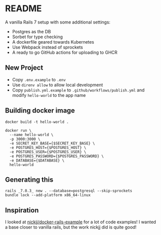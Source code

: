 # README

A vanilla Rails 7 setup with some additional settings:

- Postgres as the DB
- Sorbet for type checking
- A dockerfile geared towards Kubernetes
- Use Webpack instead of sprockets
- A ready to go GitHub actions for uploading to GHCR

## New Project

- Copy `.env.example` to `.env`
- Use `direnv allow` to allow local development
- Copy `publish.yml.example` to `.github/workflows/publish.yml` and modify `hello-world` to the app name
## Building docker image

```
docker build -t hello-world .

docker run \
  --name hello-world \
  -p 3000:3000 \
  -e SECRET_KEY_BASE={$SECRET_KEY_BASE} \
  -e POSTGRES_HOST={$POSTGRES_HOST} \
  -e POSTGRES_USER={$POSTGRES_USER} \
  -e POSTGRES_PASSWORD={$POSTGRES_PASSWORD} \
  -e DATABASE={$DATABASE} \
  hello-world
```

## Generating this

```
rails _7.0.3_ new . --database=postgresql --skip-sprockets
bundle lock --add-platform x86_64-linux
```

## Inspiration

I looked at [nickjj/docker-rails-example](https://github.com/nickjj/docker-rails-example) for a lot of code examples! I wanted a base closer to
vanilla rails, but the work nickjj did is quite good!
